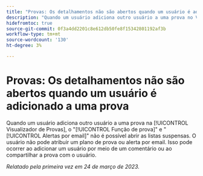```yaml
---
title: "Provas: Os detalhamentos não são abertos quando um usuário é adicionado a uma prova"
description: "Quando um usuário adiciona outro usuário a uma prova no Visualizador de Verificação de Provas, os menus suspensos Prova de função e Alertas de email não podem ser abertos. O usuário não pode atribuir um plano de prova ou alerta por email. Isso pode ocorrer ao adicionar um usuário por meio de um comentário ou ao compartilhar a prova com o usuário."
hidefromtoc: true
source-git-commit: 0f3a4dd2201c8e612db50fe8f15342801192af3b
workflow-type: tm+mt
source-wordcount: '130'
ht-degree: 3%

---
```



# Provas: Os detalhamentos não são abertos quando um usuário é adicionado a uma prova

<!--This article is on WF and WFP TOCs-->

Quando um usuário adiciona outro usuário a uma prova na [!UICONTROL Visualizador de Provas], o &quot;[!UICONTROL Função de prova]&quot; e &quot;[!UICONTROL Alertas por email]&quot; não é possível abrir as listas suspensas. O usuário não pode atribuir um plano de prova ou alerta por email. Isso pode ocorrer ao adicionar um usuário por meio de um comentário ou ao compartilhar a prova com o usuário.

_Relatado pela primeira vez em 24 de março de 2023._

